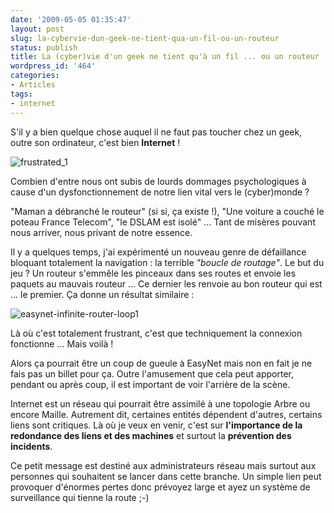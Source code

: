 ```yaml
---
date: '2009-05-05 01:35:47'
layout: post
slug: la-cybervie-dun-geek-ne-tient-qua-un-fil-ou-un-routeur
status: publish
title: La (cyber)vie d'un geek ne tient qu'à un fil ... ou un routeur
wordpress_id: '464'
categories:
- Articles
tags:
- internet
---
```


S'il y a bien quelque chose auquel il ne faut pas toucher chez un geek, outre son ordinateur, c'est bien **Internet** !







![frustrated_1](http://blog.kdecherf.com/wp-content/uploads/2009/05/frustrated_1.jpg)







Combien d'entre nous ont subis de lourds dommages psychologiques à cause d'un dysfonctionnement de notre lien vital vers le (cyber)monde ?








"Maman a débranché le routeur" (si si, ça existe !), "Une voiture a couché le poteau France Telecom", "le DSLAM est isolé" ... Tant de misères pouvant nous arriver, nous privant de notre essence.




Il y a quelques temps, j'ai expérimenté un nouveau genre de défaillance bloquant totalement la navigation : la terrible _"boucle de routage"_. Le but du jeu ? Un routeur s'emmêle les pinceaux dans ses routes et envoie les paquets au mauvais routeur ... Ce dernier les renvoie au bon routeur qui est ... le premier. Ça donne un résultat similaire :







![easynet-infinite-router-loop1](http://blog.kdecherf.com/wp-content/uploads/2009/05/easynet-infinite-router-loop1.jpg)







Là où c'est totalement frustrant, c'est que techniquement la connexion fonctionne ... Mais voilà !




Alors ça pourrait être un coup de gueule à EasyNet mais non en fait je ne fais pas un billet pour ça. Outre l'amusement que cela peut apporter, pendant ou après coup, il est important de voir l'arrière de la scène.




Internet est un réseau qui pourrait être assimilé à une topologie Arbre ou encore Maille. Autrement dit, certaines entités dépendent d'autres, certains liens sont critiques. Là où je veux en venir, c'est sur **l'importance de la redondance des liens et des machines** et surtout la **prévention des incidents**.




Ce petit message est destiné aux administrateurs réseau mais surtout aux personnes qui souhaitent se lancer dans cette branche. Un simple lien peut provoquer d'énormes pertes donc prévoyez large et ayez un système de surveillance qui tienne la route ;-)



